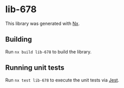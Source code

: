 # lib-678

This library was generated with [Nx](https://nx.dev).

## Building

Run `nx build lib-678` to build the library.

## Running unit tests

Run `nx test lib-678` to execute the unit tests via [Jest](https://jestjs.io).
